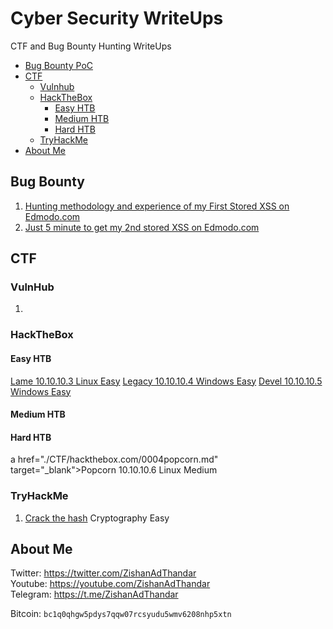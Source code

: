 # Cyber Security WriteUps
CTF and Bug Bounty Hunting WriteUps
- [Bug Bounty PoC](#bug-bounty)
- [CTF](#CTF)
  - [Vulnhub](#vulnhub)
  - [HackTheBox](#hackthebox)
    - [Easy HTB](#easy-htb)
    - [Medium HTB](#medium-htb)
    - [Hard HTB](#hard-htb)
  - [TryHackMe](#tryhackme)
- [About Me](#about-me)

## Bug Bounty
<ol>
  <li><a href="/bugbounty/1.md" target="_blank">Hunting methodology and experience of my First Stored XSS on Edmodo.com</a></li>
  <li><a href="/bugbounty/2.md" target="_blank">Just 5 minute to get my 2nd stored XSS on Edmodo.com</a></li>
</ol>

## CTF

### VulnHub
<ol>
  <li><a href="./CTF/vulnhub/1.md" target="_blank"></a></li>
</ol>

### HackTheBox
#### Easy HTB
<a href="./CTF/hackthebox.com/0001lame.md" target="_blank">Lame 10.10.10.3 Linux Easy</a> <a href="./CTF/hackthebox.com/0002legacy.md" target="_blank">Legacy 10.10.10.4 Windows Easy</a> <a href="./CTF/hackthebox.com/0003devel.md" target="_blank">Devel 10.10.10.5 Windows Easy</a>
#### Medium HTB
#### Hard HTB
a href="./CTF/hackthebox.com/0004popcorn.md" target="_blank">Popcorn 10.10.10.6 Linux Medium</a>
### TryHackMe
<ol>
  <li><a href="https://github.com/ZishanAdThandar/WriteUps/blob/main/CTF/tryhackme.com/crackthehash.md" target="_blank">Crack the hash</a> Cryptography Easy</li>
</ol>

## About Me
Twitter: <a href="https://twitter.com/ZishanAdThandar">https://twitter.com/ZishanAdThandar</a><br>
Youtube: <a href="https://youtube.com/ZishanAdThandar">https://youtube.com/ZishanAdThandar</a><br>
Telegram: <a href="https://t.me/ZishanAdThandar">https://t.me/ZishanAdThandar</a>

Bitcoin: `bc1q0qhgw5pdys7qqw07rcsyudu5wmv6208nhp5xtn`
